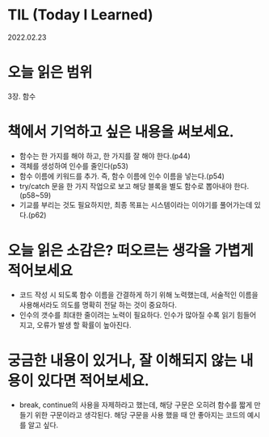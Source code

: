 # TIL (Today I Learned)   

2022.02.23

# 오늘 읽은 범위

3장. 함수

# 책에서 기억하고 싶은 내용을 써보세요.

- 함수는 한 가지를 해야 하고, 한 가지를 잘 해야 한다.(p44)  
- 객체를 생성하여 인수를 줄인다(p53)  
- 함수 이름에 키워드를 추가. 즉, 함수 이름에 인수 이름을 넣는다.(p54)  
- try/catch 문을 한 가지 작업으로 보고 해당 블록을 별도 함수로 뽑아내야 한다.(p58~59)  
- 기교를 부리는 것도 필요하지만, 최종 목표는 시스템이라는 이야기를 풀어가는데 있다.(p62)  

# 오늘 읽은 소감은? 떠오르는 생각을 가볍게 적어보세요

- 코드 작성 시 되도록 함수 이름을 간결하게 하기 위해 노력했는데, 서술적인 이름을 사용해서라도 의도를 명확히 전달 하는 것이 중요하다.  
- 인수의 갯수를 최대한 줄이려는 노력이 필요하다. 인수가 많아질 수록 읽기 힘들어지고, 오류가 발생 할 확률이 높아진다.  

# 궁금한 내용이 있거나, 잘 이해되지 않는 내용이 있다면 적어보세요.

- break, continue의 사용을 자제하라고 했는데, 해당 구문은 오히려 함수를 짧게 만들기 위한 구문이라고 생각된다. 해당 구문을 사용 했을 때 안 좋아지는 코드의 예시를 알고 싶다.
